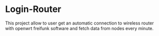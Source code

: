 Login-Router
============
This project allow to user get an automatic connection to wireless router with openwrt freifunk software and fetch data from nodes every minute.

